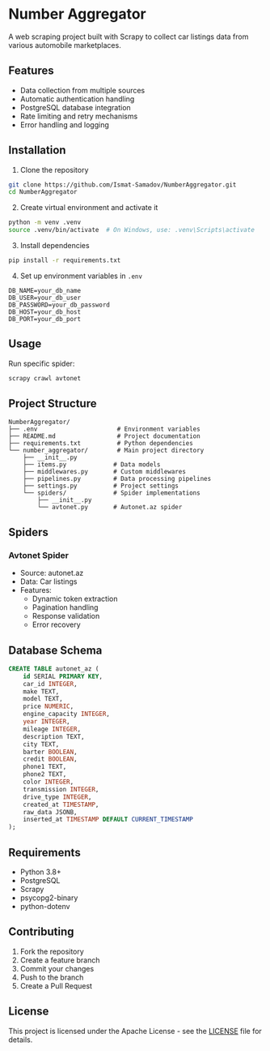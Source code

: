 # Number Aggregator

A web scraping project built with Scrapy to collect car listings data from various automobile marketplaces.

## Features

- Data collection from multiple sources
- Automatic authentication handling
- PostgreSQL database integration
- Rate limiting and retry mechanisms 
- Error handling and logging

## Installation

1. Clone the repository
```bash
git clone https://github.com/Ismat-Samadov/NumberAggregator.git
cd NumberAggregator
```

2. Create virtual environment and activate it
```bash
python -m venv .venv
source .venv/bin/activate  # On Windows, use: .venv\Scripts\activate
```

3. Install dependencies
```bash
pip install -r requirements.txt
```

4. Set up environment variables in `.env`
```
DB_NAME=your_db_name
DB_USER=your_db_user
DB_PASSWORD=your_db_password
DB_HOST=your_db_host
DB_PORT=your_db_port
```

## Usage

Run specific spider:
```bash
scrapy crawl avtonet
```

## Project Structure

```
NumberAggregator/
├── .env                      # Environment variables
├── README.md                 # Project documentation
├── requirements.txt          # Python dependencies
└── number_aggregator/        # Main project directory
    ├── __init__.py
    ├── items.py             # Data models
    ├── middlewares.py       # Custom middlewares
    ├── pipelines.py         # Data processing pipelines
    ├── settings.py          # Project settings
    └── spiders/             # Spider implementations
        ├── __init__.py
        └── avtonet.py       # Autonet.az spider
```

## Spiders

### Avtonet Spider
- Source: autonet.az
- Data: Car listings
- Features:
  - Dynamic token extraction
  - Pagination handling
  - Response validation
  - Error recovery

## Database Schema

```sql
CREATE TABLE autonet_az (
    id SERIAL PRIMARY KEY,
    car_id INTEGER,
    make TEXT,
    model TEXT,
    price NUMERIC,
    engine_capacity INTEGER,
    year INTEGER,
    mileage INTEGER,
    description TEXT,
    city TEXT,
    barter BOOLEAN,
    credit BOOLEAN,
    phone1 TEXT,
    phone2 TEXT,
    color INTEGER,
    transmission INTEGER,
    drive_type INTEGER,
    created_at TIMESTAMP,
    raw_data JSONB,
    inserted_at TIMESTAMP DEFAULT CURRENT_TIMESTAMP
);
```

## Requirements

- Python 3.8+
- PostgreSQL
- Scrapy
- psycopg2-binary
- python-dotenv

## Contributing

1. Fork the repository
2. Create a feature branch
3. Commit your changes
4. Push to the branch
5. Create a Pull Request

## License

This project is licensed under the Apache License - see the [LICENSE](LICENSE) file for details.
